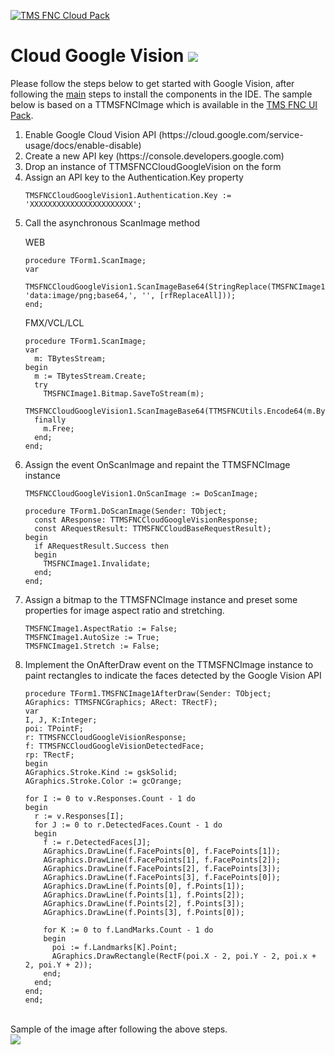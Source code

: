 <a href="http://www.tmssoftware.com/site/tmsfnccloudpack.asp"><img src="https://tmssoftware.com/site/img/github/tmsfnccloudpack.png" title="TMS FNC Cloud Pack" alt="TMS FNC Cloud Pack"></a>
# Cloud Google Vision <img src="http://tmssoftware.com/site/img/github/tmsfnccloudgooglevision.png"/> #
Please follow the steps below to get started with Google Vision, after following the <a href="https://github.com/tmssoftware/TMS-FNC-Cloud-Pack/blob/master/README.md">main</a> steps to install the components in the IDE. The sample below is based on a TTMSFNCImage which is available in the <a href="https://www.tmssoftware.com/site/tmsfncuipack.asp">TMS FNC UI Pack</a>.
<ol>
  <li>Enable Google Cloud Vision API (https://cloud.google.com/service-usage/docs/enable-disable)
  <li>Create a new API key (https://console.developers.google.com)
  <li>Drop an instance of TTMSFNCCloudGoogleVision on the form</li>  
  <li>Assign an API key to the Authentication.Key property

  ```delphi
  TMSFNCCloudGoogleVision1.Authentication.Key := 'XXXXXXXXXXXXXXXXXXXXXXX';    
  ```
  
  </li>  
  <li>Call the asynchronous ScanImage method</li>
  
  
  WEB
  ```delphi
  procedure TForm1.ScanImage;
  var
    TMSFNCCloudGoogleVision1.ScanImageBase64(StringReplace(TMSFNCImage1.Canvas.GetBase64Image, 'data:image/png;base64,', '', [rfReplaceAll]));
  end;
  ```
  FMX/VCL/LCL
  ```delphi
  procedure TForm1.ScanImage;
  var
    m: TBytesStream;
  begin
    m := TBytesStream.Create;
    try
      TMSFNCImage1.Bitmap.SaveToStream(m);
      TMSFNCCloudGoogleVision1.ScanImageBase64(TTMSFNCUtils.Encode64(m.Bytes));
    finally
      m.Free;
    end;
  end;
  ```
    
  <li>Assign the event OnScanImage and repaint the TTMSFNCImage instance
  
  ```delphi
  TMSFNCCloudGoogleVision1.OnScanImage := DoScanImage;  
  ```
  
  ```delphi    
  procedure TForm1.DoScanImage(Sender: TObject;
    const AResponse: TTMSFNCCloudGoogleVisionResponse; 
    const ARequestResult: TTMSFNCCloudBaseRequestResult);
  begin
    if ARequestResult.Success then
    begin
      TMSFNCImage1.Invalidate;
    end;
  end;
  ```
  
  </li>   
  
  <li>Assign a bitmap to the TTMSFNCImage instance and preset some properties for image aspect ratio and stretching.
  
  ```delphi
  TMSFNCImage1.AspectRatio := False;
  TMSFNCImage1.AutoSize := True;
  TMSFNCImage1.Stretch := False;
  ```
  </li>
  
  <li>Implement the OnAfterDraw event on the TTMSFNCImage instance to paint rectangles to indicate the faces detected by the Google Vision API
  
  ```delphi
procedure TForm1.TMSFNCImage1AfterDraw(Sender: TObject;
  AGraphics: TTMSFNCGraphics; ARect: TRectF);
var
  I, J, K:Integer;
  poi: TPointF;
  r: TTMSFNCCloudGoogleVisionResponse;
  f: TTMSFNCCloudGoogleVisionDetectedFace;
  rp: TRectF;
begin
  AGraphics.Stroke.Kind := gskSolid;
  AGraphics.Stroke.Color := gcOrange;

  for I := 0 to v.Responses.Count - 1 do
  begin
    r := v.Responses[I];
    for J := 0 to r.DetectedFaces.Count - 1 do
    begin
      f := r.DetectedFaces[J];
      AGraphics.DrawLine(f.FacePoints[0], f.FacePoints[1]);
      AGraphics.DrawLine(f.FacePoints[1], f.FacePoints[2]);
      AGraphics.DrawLine(f.FacePoints[2], f.FacePoints[3]);
      AGraphics.DrawLine(f.FacePoints[3], f.FacePoints[0]);
      AGraphics.DrawLine(f.Points[0], f.Points[1]);
      AGraphics.DrawLine(f.Points[1], f.Points[2]);
      AGraphics.DrawLine(f.Points[2], f.Points[3]);
      AGraphics.DrawLine(f.Points[3], f.Points[0]);

      for K := 0 to f.LandMarks.Count - 1 do
      begin
        poi := f.Landmarks[K].Point;
        AGraphics.DrawRectangle(RectF(poi.X - 2, poi.Y - 2, poi.x + 2, poi.Y + 2));
      end;
    end;
  end;
end;
  ```
  
  </li>
</ol>
<br/>
Sample of the image after following the above steps.
<br/>
<img src="https://tmssoftware.com/site/img/github/tmsfnccloudgooglevision_image.png"/>
